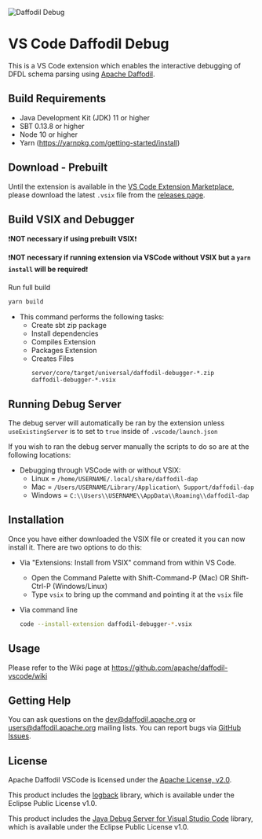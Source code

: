 <!--
  Licensed to the Apache Software Foundation (ASF) under one or more
  contributor license agreements.  See the NOTICE file distributed with
  this work for additional information regarding copyright ownership.
  The ASF licenses this file to You under the Apache License, Version 2.0
  (the "License"); you may not use this file except in compliance with
  the License.  You may obtain a copy of the License at

      http://www.apache.org/licenses/LICENSE-2.0

  Unless required by applicable law or agreed to in writing, software
  distributed under the License is distributed on an "AS IS" BASIS,
  WITHOUT WARRANTIES OR CONDITIONS OF ANY KIND, either express or implied.
  See the License for the specific language governing permissions and
  limitations under the License.
-->

![Daffodil Debug](images/daffodil.jpg)

# VS Code Daffodil Debug

This is a VS Code extension which enables the interactive debugging of DFDL schema parsing using [Apache Daffodil](https://daffodil.apache.org/).

## Build Requirements
- Java Development Kit (JDK) 11 or higher
- SBT 0.13.8 or higher
- Node 10 or higher
- Yarn (https://yarnpkg.com/getting-started/install)

## Download - Prebuilt

Until the extension is available in the [VS Code Extension Marketplace](https://marketplace.visualstudio.com/vscode), please download the latest `.vsix` file from the [releases page](https://github.com/apache/daffodil-vscode/releases).


## Build VSIX and Debugger
:exclamation:**NOT necessary if using prebuilt VSIX**:exclamation:

:exclamation:**NOT necessary if running extension via VSCode without VSIX but a `yarn install` will be required**:exclamation:

Run full build
  ```bash
  yarn build
  ```

* This command performs the following tasks:
  * Create sbt zip package
  * Install dependencies
  * Compiles Extension
  * Packages Extension
  * Creates Files
    ```
    server/core/target/universal/daffodil-debugger-*.zip
    daffodil-debugger-*.vsix
    ```

## Running Debug Server

The debug server will automatically be ran by the extension unless `useExistingServer` is to set to `true` inside of `.vscode/launch.json`

If you wish to ran the debug server manually the scripts to do so are at the following locations:
* Debugging through VSCode with or without VSIX:
  * Linux = `/home/USERNAME/.local/share/daffodil-dap`
  * Mac = `/Users/USERNAME/Library/Application\ Support/daffodil-dap`
  * Windows = `C:\\Users\\USERNAME\\AppData\\Roaming\\daffodil-dap`
  


## Installation

Once you have either downloaded the VSIX file or created it you can now install it. There are two options to do this:

* Via "Extensions: Install from VSIX" command from within VS Code.
  * Open the Command Palette with Shift-Command-P (Mac) OR Shift-Ctrl-P (Windows/Linux)
  * Type `vsix` to bring up the command and pointing it at the `vsix` file

* Via command line
  ```bash
  code --install-extension daffodil-debugger-*.vsix
  ```

## Usage

Please refer to the Wiki page at https://github.com/apache/daffodil-vscode/wiki

## Getting Help

You can ask questions on the dev@daffodil.apache.org or
users@daffodil.apache.org mailing lists.  You can report bugs via
[GitHub Issues].

## License

Apache Daffodil VSCode is licensed under the [Apache License, v2.0].

[Apache License, v2.0]: https://www.apache.org/licenses/LICENSE-2.0
[GitHub Issues]: https://github.com/apache/daffodil-vscode/issues

This product includes the [logback](https://github.com/qos-ch/logback) library, which is available under the Eclipse Public License v1.0.

This product includes the [Java Debug Server for Visual Studio Code](https://github.com/microsoft/java-debug) library, which is available under the Eclipse Public License v1.0.
